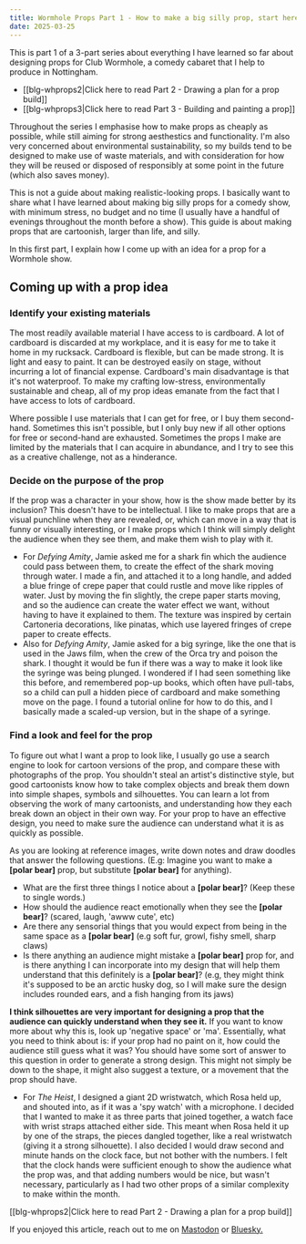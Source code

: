 ```yaml
---
title: Wormhole Props Part 1 - How to make a big silly prop, start here
date: 2025-03-25
---
```

This is part 1 of a 3-part series about everything I have learned so far about designing props for Club Wormhole, a comedy cabaret that I help to produce in Nottingham. 
- [[blg-whprops2|Click here to read Part 2 - Drawing a plan for a prop build]]
- [[blg-whprops3|Click here to read Part 3 - Building and painting a prop]]

Throughout the series I emphasise how to make props as cheaply as possible, while still aiming for strong aesthestics and functionality. I'm also very concerned about environmental sustainability, so my builds tend to be designed to make use of waste materials, and with consideration for how they will be reused or disposed of responsibly at some point in the future (which also saves money). 

This is not a guide about making realistic-looking props. I basically want to share what I have learned about making big silly props for a comedy show, with minimum stress, no budget and no time (I usually have a handful of evenings throughout the month before a show). This guide is about making props that are cartoonish, larger than life, and silly. 

In this first part, I explain how I come up with an idea for a prop for a Wormhole show. 

## Coming up with a prop idea
### Identify your existing materials
The most readily available material I have access to is cardboard. A lot of cardboard is discarded at my workplace, and it is easy for me to take it home in my rucksack. Cardboard is flexible, but can be made strong. It is light and easy to paint. It can be destroyed easily on stage, without incurring a lot of financial expense. Cardboard's main disadvantage is that it's not waterproof. To make my crafting low-stress, environmentally sustainable and cheap, all of my prop ideas emanate from the fact that I have access to lots of cardboard. 

Where possible I use materials that I can get for free, or I buy them second-hand. Sometimes this isn't possible, but I only buy new if all other options for free or second-hand are exhausted. Sometimes the props I make are limited by the materials that I can acquire in abundance, and I try to see this as a creative challenge, not as a hinderance.
### Decide on the purpose of the prop
If the prop was a character in your show, how is the show made better by its inclusion? This doesn't have to be intellectual. I like to make props that are a visual punchline when they are revealed, or, which can move in a way that is funny or visually interesting, or I make props which I think will simply delight the audience when they see them, and make them wish to play with it.

- For *Defying Amity*, Jamie asked me for a shark fin which the audience could pass between them, to create the effect of the shark moving through water. I made a fin, and attached it to a long handle, and added a blue fringe of crepe paper that could rustle and move like ripples of water. Just by moving the fin slightly, the crepe paper starts moving, and so the audience can create the water effect we want, without having to have it explained to them. The texture was inspired by certain Cartoneria decorations, like pinatas, which use layered fringes of crepe paper to create effects.
- Also for *Defying Amity*, Jamie asked for a big syringe, like the one that is used in the Jaws film, when the crew of the Orca try and poison the shark. I thought it would be fun if there was a way to make it look like the syringe was being plunged. I wondered if I had seen something like this before, and remembered pop-up books, which often have pull-tabs, so a child can pull a hidden piece of cardboard and make something move on the page. I found a tutorial online for how to do this, and I basically made a scaled-up version, but in the shape of a syringe.
### Find a look and feel for the prop
To figure out what I want a prop to look like, I usually go use a search engine to look for cartoon versions of the prop, and compare these with photographs of the prop. You shouldn't steal an artist's distinctive style, but good cartoonists know how to take complex objects and break them down into simple shapes, symbols and silhouettes. You can learn a lot from observing the work of many cartoonists, and understanding how they each break down an object in their own way. For your prop to have an effective design, you need to make sure the audience can understand what it is as quickly as possible. 

As you are looking at reference images, write down notes and draw doodles that answer the following questions. (E.g: Imagine you want to make a **[polar bear]** prop, but substitute **[polar bear]** for anything).

- What are the first three things I notice about a **[polar bear]**? (Keep these to single words.)
- How should the audience react emotionally when they see the **[polar bear]**? (scared, laugh, 'awww cute', etc)
- Are there any sensorial things that you would expect from being in the same space as a **[polar bear]** (e.g soft fur, growl, fishy smell, sharp claws)
- Is there anything an audience might mistake a **[polar bear]** prop for, and is there anything I can incorporate into my design that will help them understand that this definitely is a **[polar bear]**? (e.g, they might think it's supposed to be an arctic husky dog, so I will make sure the design includes rounded ears, and a fish hanging from its jaws)

**I think silhouettes are very important for designing a prop that the audience can quickly understand when they see it.** If you want to know more about why this is, look up 'negative space' or 'ma'. Essentially, what you need to think about is: if your prop had no paint on it, how could the audience still guess what it was? You should have some sort of answer to this question in order to generate a strong design. This might not simply be down to the shape, it might also suggest a texture, or a movement that the prop should have. 

- For *The Heist*, I designed a giant 2D wristwatch, which Rosa held up, and shouted into, as if it was a 'spy watch' with a microphone. I decided that I wanted to make it as three parts that joined together, a watch face with wrist straps attached either side. This meant when Rosa held it up by one of the straps, the pieces dangled together, like a real wristwatch (giving it a strong silhouette). I also decided I would draw second and minute hands on the clock face, but not bother with the numbers. I felt that the clock hands were sufficient enough to show the audience what the prop was, and that adding numbers would be nice, but wasn't necessary, particularly as I had two other props of a similar complexity to make within the month.

[[blg-whprops2|Click here to read Part 2 - Drawing a plan for a prop build]]

If you enjoyed this article, reach out to me on [Mastodon](https://zirk.us/@riewarden) or [Bluesky.](https://bsky.app/profile/riewarden.bsky.social)

